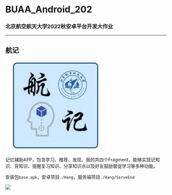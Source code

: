 # BUAA_Android_202

### 北京航空航天大学2022秋安卓平台开发大作业

--------------------------------

## 航记

![](https://github.com/dhcpack/BUAA_Android_2022/blob/main/icon.jpg)

记忆辅助APP，包含学习、推荐、发现、我的共四个Fragment，能够实现记知识、背知识、提醒复习知识、分享知识点以及好友鼓励督促学习等多种功能。

安装包`base.apk`，安卓项目`./Hang`，服务端项目`./Hang/ServeEnd`



![](https://github.com/dhcpack/BUAA_Android_2022/blob/main/hj.jpg)


